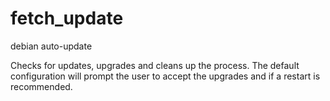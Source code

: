# fetch_update
debian auto-update

Checks for updates, upgrades and cleans up the process. The default configuration will prompt the user to accept the upgrades and if a restart is recommended. 
